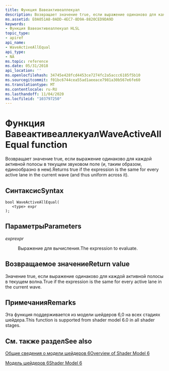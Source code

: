 ```yaml
---
title: Функция Вавеактивеаллекуал
description: Возвращает значение true, если выражение одинаково для каждой активной полосы в текущем звуковом поле (и, таким образом, единообразно в нем).
ms.assetid: E0A051A8-0ADD-4EC7-8D9A-8820CED9DA9D
keywords:
- Функция Вавеактивеаллекуал HLSL
topic_type:
- apiref
api_name:
- WaveActiveAllEqual
api_type:
- NA
ms.topic: reference
ms.date: 05/31/2018
api_location: ''
ms.openlocfilehash: 34745e428fcd4453ce7274fc2a5accc6185f5b10
ms.sourcegitcommit: f01bc6744cea55ad1aeeace7981a30b567e6fe60
ms.translationtype: MT
ms.contentlocale: ru-RU
ms.lasthandoff: 11/04/2020
ms.locfileid: "103797250"
---
```

# <a name="waveactiveallequal-function"></a><span data-ttu-id="f89d1-104">Функция Вавеактивеаллекуал</span><span class="sxs-lookup"><span data-stu-id="f89d1-104">WaveActiveAllEqual function</span></span>

<span data-ttu-id="f89d1-105">Возвращает значение true, если выражение одинаково для каждой активной полосы в текущем звуковом поле (и, таким образом, единообразно в нем).</span><span class="sxs-lookup"><span data-stu-id="f89d1-105">Returns true if the expression is the same for every active lane in the current wave (and thus uniform across it).</span></span>

## <a name="syntax"></a><span data-ttu-id="f89d1-106">Синтаксис</span><span class="sxs-lookup"><span data-stu-id="f89d1-106">Syntax</span></span>


``` syntax
bool WaveActiveAllEqual(
   <type> expr
);
```



## <a name="parameters"></a><span data-ttu-id="f89d1-107">Параметры</span><span class="sxs-lookup"><span data-stu-id="f89d1-107">Parameters</span></span>

<dl> <dt>

<span data-ttu-id="f89d1-108">*expr*</span><span class="sxs-lookup"><span data-stu-id="f89d1-108">*expr*</span></span> 
</dt> <dd>

<span data-ttu-id="f89d1-109">Выражение для вычисления.</span><span class="sxs-lookup"><span data-stu-id="f89d1-109">The expression to evaluate.</span></span>

</dd> </dl>

## <a name="return-value"></a><span data-ttu-id="f89d1-110">Возвращаемое значение</span><span class="sxs-lookup"><span data-stu-id="f89d1-110">Return value</span></span>

<span data-ttu-id="f89d1-111">Значение true, если выражение одинаково для каждой активной полосы в текущем волна.</span><span class="sxs-lookup"><span data-stu-id="f89d1-111">True if the expression is the same for every active lane in the current wave.</span></span>

## <a name="remarks"></a><span data-ttu-id="f89d1-112">Примечания</span><span class="sxs-lookup"><span data-stu-id="f89d1-112">Remarks</span></span>

<span data-ttu-id="f89d1-113">Эта функция поддерживается из модели шейдеров 6,0 на всех стадиях шейдера.</span><span class="sxs-lookup"><span data-stu-id="f89d1-113">This function is supported from shader model 6.0 in all shader stages.</span></span> 



 

## <a name="see-also"></a><span data-ttu-id="f89d1-114">См. также раздел</span><span class="sxs-lookup"><span data-stu-id="f89d1-114">See also</span></span>

<dl> <dt>

[<span data-ttu-id="f89d1-115">Общие сведения о модели шейдеров 6</span><span class="sxs-lookup"><span data-stu-id="f89d1-115">Overview of Shader Model 6</span></span>](hlsl-shader-model-6-0-features-for-direct3d-12.md)
</dt> <dt>

[<span data-ttu-id="f89d1-116">Модель шейдеров 6</span><span class="sxs-lookup"><span data-stu-id="f89d1-116">Shader Model 6</span></span>](shader-model-6-0.md)
</dt> </dl>

 

 




